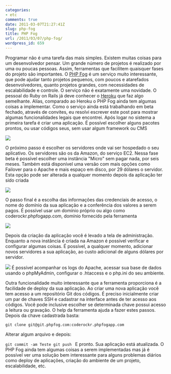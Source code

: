 ```yaml
---
categories:
- etc
comments: true
date: 2011-03-07T21:27:41Z
slug: php-fog
title: PHP Fog
url: /2011/03/07/php-fog/
wordpress_id: 659
---
```


Programar não é uma tarefa das mais simples. Existem muitas coisas para um desenvolvedor pensar. Um grande número de projetos é realizado por uma ou poucas pessoas. Assim, ferramentas que facilitem quaisquer fases do projeto são importantes.
O [PHP Fog](http://www.phpfog.com) é um serviço muito interessante, que pode ajudar tanto projetos pequenos, com poucos e atarefados desenvolvedores, quanto projetos grandes, com necessidades de escalabilidade e controle.
O serviço não é exatamente uma novidade. O pessoal do Ruby on Rails já deve conhecer o [Heroku](http://heroku.com/) que faz algo semelhante. Alías, comparado ao Heroku o PHP Fog ainda tem algumas coisas a implementar.
Como o serviço ainda está trabalhando em beta fechado, através de convites, eu resolvi escrever este post   para mostrar algumas funcionalidades legais que encontrei.
Após logar no sistema a primeira tarefa é criar uma aplicação. É possível escolher alguns pacotes prontos, ou usar códigos seus, sem usar algum framework ou CMS

[![](/images/posts/phpfog14_150.png)](/images/posts/phpfog14.png)

O próximo passo é escolher os servidores onde vai ser hospedado o seu aplicativo. Os servidores são os da Amazon, do serviço EC2. Nessa fase beta é possível escolher uma instância "Micro" sem pagar nada, por seis meses. Também está disponível uma versão com mais opções como Failover para o Apache e mais espaço em disco, por 29 dólares o servidor. Esta opção pode ser alterada a qualquer momento depois da aplicação ter sido criada

[![](/images/posts/phpfog21_150.png)](/images/posts/phpfog21.png)

O passo final é a escolha das informações das credenciais de acesso, o nome do domínio da sua aplicação e a conferência dos valores a serem pagos. É possível usar um domínio próprio ou algo como coderockr.phpfogapp.com, domínio fornecido pela ferramenta

[![](/images/posts/phpfog31_150.png)](/images/posts/phpfog31.png)

Depois da criação da aplicação você é levado a tela de administração. Enquanto a nova instância é criada na Amazon é possível verificar e configurar algumas coisas. É possível, a qualquer momento, adicionar novos servidores a sua aplicação, ao custo adicional de alguns dólares por servidor. 

[![](/images/posts/phpfog41_150.png)](/images/posts/phpfog41.png)
É possível acompanhar os logs do Apache, acessar sua base de dados usando o phpMyAdmin, configurar o .htaccess e o php.ini do seu ambiente.

Outra funcionalidade muito interessante que a ferramenta proporciona é a facilidade de deploy da sua aplicação. Ao criar uma nova aplicação você tem acesso a um repositório Git dos códigos. É preciso inicialmente criar um par de chaves SSH e cadastrar na interface antes de ter acesso aos códigos. Você pode inclusive escolher se determinada chave possui acesso a leitura ou gravação. O help da ferramenta ajuda a fazer estes passos.
Depois da chave cadastrada basta:

`git clone git@git.phpfog.com:coderockr.phpfogapp.com`

Alterar algum arquivo e depois:

`git commit -am Teste
git push
`
E pronto. Sua aplicação está atualizada. 
O PHP Fog ainda tem algumas coisas a serem implementadas mas já é possível ver uma solução bem interessante para alguns problemas diários como deploy de aplicações, criação do ambiente de um projeto, escalabilidade, etc.
